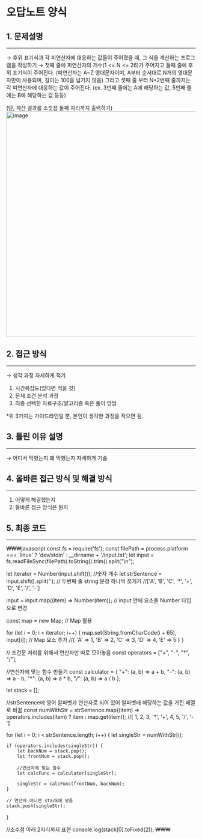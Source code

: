 # 오답노트 양식


## 1. 문제설명

---

→ 후위 표기식과 각 피연산자에 대응하는 값들이 주어졌을 때, 그 식을 계산하는 프로그램을 작성하기
→ 첫째 줄에 피연산자의 개수(1 <= N <= 26)가 주어지고 둘째 줄에 후위 표기식이 주어진다. (피연산자는 A~Z 영대문자이며, A부터 순서대로 N개의 영대문자만이 사용되며, 길이는 100을 넘기지 않음)
그리고 셋째 줄 부터 N+2번째 줄까지는 각 피연산자에 대응하는 값이 주어진다. (ex. 3번째 줄에는 A에 해당하는 값, 5번째 줄에는 B에 해당하는 값 등등)

(단, 계산 결과를 소숫점 둘째 자리까지 출력하기)
<img width="600" alt="image" src="https://github.com/SOOYEONIU/CodingTest/assets/149544640/296eab41-8f2e-460c-896c-7414f6f99819">


## 2. 접근 방식

---

→ 생각 과정 자세하게 적기

1. 시간복잡도(있다면 적을 것)
2. 문제 조건 분석 과정
3. 최종 선택한 자료구조/알고리즘 혹은 풀이 방법

*위 3가지는 가이드라인일 뿐, 본인이 생각한 과정을 적으면 됨.

## 3. 틀린 이유 설명

---

→ 어디서 막혔는지 왜 막혔는지 자세하게 기술

## 4. 올바른 접근 방식 및 해결 방식

---

1. 어떻게 해결했는지
2. 올바른 접근 방식은 뭔지

## 5. 최종 코드

---

₩₩₩javascript
const fs = require('fs');
const filePath = process.platform === 'linux' ? 'dev/stdin' : __dirname + '/input.txt';
let input = fs.readFileSync(filePath).toString().trim().split("\n");

let iterator = Number(input.shift()); //숫자 개수
let strSentence = input.shift().split(''); // 두번째 줄 string 문장 하나씩 쪼개기
//['A', 'B', 'C', '*', '+', 'D', 'E', '/', '-']

input = input.map((item) => Number(item)); // input 안에 요소들 Number 타입으로 변경

const map = new Map; // Map 활용

for (let i = 0; i < iterator; i++) { 
    map.set(String.fromCharCode(i + 65), input[i]); // Map 요소 추가 
    //{ 'A' => 1, 'B' => 2, 'C' => 3, 'D' => 4, 'E' => 5 }
}

// 조건문 처리를 위해서 연산자만 따로 모아놓음
const operators = ["+", "-", "*", "/"];

//연산자에 맞는 함수 만들기
const calculator = {
    "+": (a, b) => a + b,
    "-": (a, b) => a - b,
    "*": (a, b) => a * b,
    "/": (a, b) => a / b
};


let stack = [];

//strSentence에 영어 알파벳과 연산자로 되어 있어 알파벳에 해당하는 값을 가진 배열로 바꿈
const numWithStr = strSentence.map((item) => operators.includes(item) ? item : map.get(item)); 
//[ 1, 2, 3, '*', '+', 4, 5, '/', '-']

for (let i = 0; i < strSentence.length; i++) { 
    let singleStr = numWithStr[i];

    if (operators.includes(singleStr)) { 
        let backNum = stack.pop();
        let frontNum = stack.pop(); 

        //연산자에 맞는 함수
        let calcFunc = calculator[singleStr];

        singleStr = calcFunc(frontNum, backNum);
    }

    // 연산자 아니면 stack에 넣음
    stack.push(singleStr);
}

//소수점 아래 2자리까지 표현
console.log(stack[0].toFixed(2));
₩₩₩
